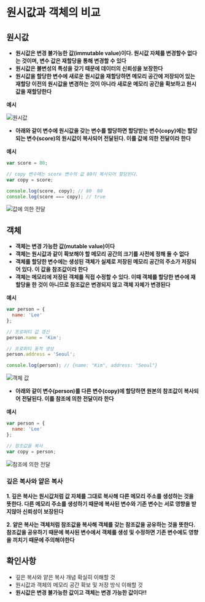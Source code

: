 # 원시값과 객체의 비교

## 원시값 

- **원시값은 변경 불가능한 값(immutable value)이다. 원시값 자체를 변경할수 없다는 것이며, 변수 값은 재할당을 통해 변경할 수 있다**
- **원시값은 불변성의 특성을 갖기 때문에 데이터의 신뢰성을 보장한다**
- **원시값을 할당한 변수에 새로운 원시값을 재할당하면 메모리 공간에 저장되어 있는 재할당 이전의 원시값을 변경하는 것이 아니라 새로운 메모리 공간을 확보하고 원시값을 재할당한다**

**예시**

![원시값](https://user-images.githubusercontent.com/67866773/91258022-50898a80-e7a6-11ea-9b63-7c881b70fa3a.png)

- **아래와 같이 변수에 원시값을 갖는 변수를 할당하면 할당받는 변수(copy)에는 할당되는 변수(score)의 원시값이 복사되어 전달된다. 이를 값에 의한 전달이라 한다** 

**예시**

```js
var score = 80;

// copy 변수에는 score 변수의 값 80이 복사되어 할당된다.
var copy = score;

console.log(score, copy); // 80  80
console.log(score === copy); // true
```

![값에 의한 전달](https://user-images.githubusercontent.com/67866773/91259456-8f6d0f80-e7a9-11ea-8a3b-112c997d1251.png)

## 객체

- **객체는 변경 가능한 값(mutable value)이다**
- **객체는 원시값과 같이 확보해야 할 메모리 공간의 크기를 사전에 정해 둘 수 없다**
- **객체를 할당한 변수에는 생성된 객체가 실제로 저장된 메모리 공간의 주소가 저장되어 있다. 이 값을 참조값이라 한다**
- **객체는 메모리에 저장된 객체를 직접 수정할 수 있다. 이때 객체를 할당한 변수에 재할당을 한 것이 아니므로 참조값은 변경되지 않고 객체 자체가 변경된다**

**예시**

```js
var person = {
  name: 'Lee'
};

// 프로퍼티 값 갱신
person.name = 'Kim';

// 프로퍼티 동적 생성
person.address = 'Seoul';

console.log(person); // {name: "Kim", address: "Seoul"}
```

![객체 값](https://user-images.githubusercontent.com/67866773/91264581-9eed5800-e7ab-11ea-91ea-666e630b2cbe.png)

- **아래와 같이 변수(person)를 다른 변수(copy)에 할당하면 원본의 참조값이 복사되어 전달된다. 이를 참조에 의한 전달이라 한다**

**예시**

```js
var person = {
  name: 'Lee'
};

// 참조값을 복사
var copy = person;
```

![참조에 의한 전달](https://user-images.githubusercontent.com/67866773/91267783-0953c780-e7af-11ea-92a6-72a993182250.png)

### 깊은 복사와 얕은 복사

**1. 깊은 복사는 원시값처럼 값 자체를 그대로 복사해 다른 메모리 주소를 생성하는 것을 뜻한다. 다른 메모리 주소를 생성하기 때문에 복사된 변수와 기존 변수는 서로 영향을 받지않아 신뢰성이 보장된다**

**2. 얕은 복사는 객체처럼 참조값을 복사해 객체를 갖는 참조값을 공유하는 것을 뜻한다. 참조값을 공유하기 때문에 복사된 변수에서 객체를 생성 및 수정하면 기존 변수에도 영향을 끼치기 때문에 주의해야한다**


## 확인사항

- 깊은 복사와 얕은 복사 개념 확실히 이해할 것
- 원시값과 객체의 메모리 공간 확보 및 저장 방식 이해할 것
- **원시값은 변경 불가능한 값이고 객체는 변경 가능한 값이다!!**



